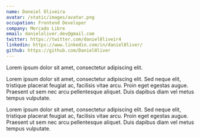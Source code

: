 ```yaml
---
name: Daneiel Oliveira
avatar: /static/images/avatar.png
occupation: Frontend Developer
company: Mercado Libre
email: danieloliver.dev@gmail.com
twitter: https://twitter.com/daniel0liveir4
linkedin: https://www.linkedin.com/in/daniel0liver/
github: https://github.com/Daniel0liver
---
```


Lorem ipsum dolor sit amet, consectetur adipiscing elit.

Lorem ipsum dolor sit amet, consectetur adipiscing elit. Sed neque elit, tristique placerat feugiat ac, facilisis vitae arcu. Proin eget egestas augue. Praesent ut sem nec arcu pellentesque aliquet. Duis dapibus diam vel metus tempus vulputate.

Lorem ipsum dolor sit amet, consectetur adipiscing elit. Sed neque elit, tristique placerat feugiat ac, facilisis vitae arcu. Proin eget egestas augue. Praesent ut sem nec arcu pellentesque aliquet. Duis dapibus diam vel metus tempus vulputate.
